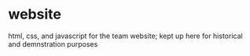 # website
html, css, and javascript for the team website; kept up here for historical and demnstration purposes
